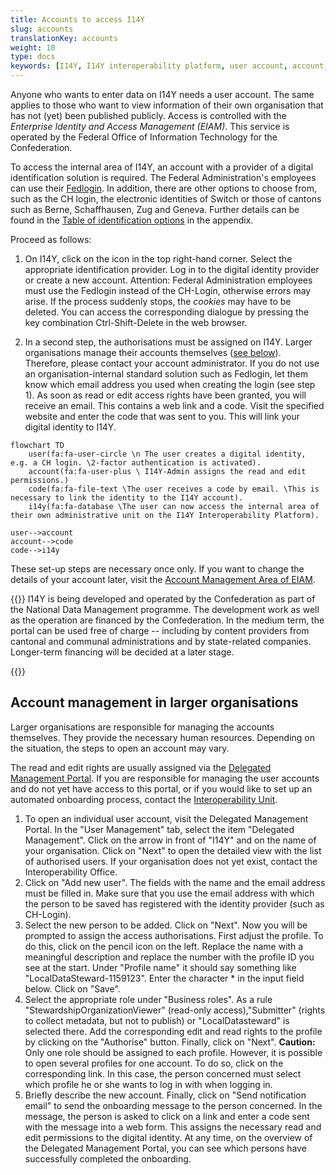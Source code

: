```yaml
---
title: Accounts to access I14Y
slug: accounts
translationKey: accounts
weight: 10
type: docs
keywords: [I14Y, I14Y interoperability platform, user account, account, connection, EIAM, Login]
---
```


Anyone who wants to enter data on I14Y needs a user account. The same applies to those who want to view information of their own organisation that has not (yet) been published publicly. Access is controlled with the _Enterprise Identity and Access Management (EIAM)_. This service is operated by the Federal Office of Information Technology for the Confederation.

To access the internal area of I14Y, an account with a provider of a digital identification solution is required. The Federal Administration's employees can use their [Fedlogin](https://www.eiam.swiss). In addition, there are other options to choose from, such as the CH login, the electronic identities of Switch or those of cantons such as Berne, Schaffhausen, Zug and Geneva. Further details can be found in the [Table of identification options](/handbook/en/anhang/eiam) in the appendix.

Proceed as follows:

1. On I14Y, click on the icon in the top right-hand corner. Select the appropriate identification provider. Log in to the digital identity provider or create a new account. Attention: Federal Administration employees must use the Fedlogin instead of the CH-Login, otherwise errors may arise. If the process suddenly stops, the _cookies_ may have to be deleted. You can access the corresponding dialogue by pressing the key combination Ctrl-Shift-Delete in the web browser.

2. In a second step, the authorisations must be assigned on I14Y. Larger organisations manage their accounts themselves ([see below](#accountadministration-in-larger-organisations)). Therefore, please contact your account administrator. If you do not use an organisation-internal standard solution such as Fedlogin, let them know which email address you used when creating the login (see step 1). As soon as read or edit access rights have been granted, you will receive an email. This contains a web link and a code. Visit the specified website and enter the code that was sent to you. This will link your digital identity to I14Y.

```mermaid
flowchart TD
    user(fa:fa-user-circle \n The user creates a digital identity, e.g. a CH login. \2-factor authentication is activated).
    account(fa:fa-user-plus \ I14Y-Admin assigns the read and edit permissions.)
    code(fa:fa-file-text \The user receives a code by email. \This is necessary to link the identity to the I14Y account).
    i14y(fa:fa-database \The user can now access the internal area of their own administrative unit on the I14Y Interoperability Platform).

user-->account
account-->code
code-->i14y
```

These set-up steps are necessary once only. If you want to change the details of your account later, visit the [Account Management Area of EIAM](https://www.myaccount.eiam.admin.ch).

{{<alert title="How much does the account cost?" color="info" >}}
I14Y is being developed and operated by the Confederation as part of the National Data Management programme. The development work as well as the operation are financed by the Confederation. In the medium term, the portal can be used free of charge -- including by content providers from cantonal and communal administrations and by state-related companies. Longer-term financing will be decided at a later stage.

{{</alert>}}

## Account management in larger organisations

Larger organisations are responsible for managing the accounts themselves. They provide the necessary human resources. Depending on the situation, the steps to open an account may vary.

The read and edit rights are usually assigned via the [Delegated Management Portal](https://www.portal.eiam.admin.ch/). If you are responsible for managing the user accounts and do not yet have access to this portal, or if you would like to set up an automated onboarding process, contact the [Interoperability Unit](mailto:i14y@bfs.admin.ch).

1. To open an individual user account, visit the Delegated Management Portal. In the "User Management" tab, select the item "Delegated Management". Click on the arrow in front of "I14Y" and on the name of your organisation. Click on "Next" to open the detailed view with the list of authorised users. If your organisation does not yet exist, contact the Interoperability Office. 
2. Click on "Add new user". The fields with the name and the email address must be filled in. Make sure that you use the email address with which the person to be saved has registered with the identity provider (such as CH-Login). 
3. Select the new person to be added. Click on "Next". Now you will be prompted to assign the access authorisations. First adjust the profile. To do this, click on the pencil icon on the left. Replace the name with a meaningful description and replace the number with the profile ID you see at the start. Under "Profile name" it should say something like "LocalDataSteward-1159123". Enter the character * in the input field below. Click on "Save".
4. Select the appropriate role under "Business roles". As a rule "StewardshipOrganizationViewer" (read-only access),"Submitter" (rights to collect metadata, but not to publish) or "LocalDatasteward" is selected there. Add the corresponding edit and read rights to the profile by clicking on the "Authorise" button. Finally, click on "Next". __Caution:__ Only one role should be assigned to each profile. However, it is possible to open several profiles for one account. To do so, click on the corresponding link. In this case, the person concerned must select which profile he or she wants to log in with when logging in.
5. Briefly describe the new account. Finally, click on "Send notification email" to send the onboarding message to the person concerned. In the message, the person is asked to click on a link and enter a code sent with the message into a web form. This assigns the necessary read and edit permissions to the digital identity. At any time, on the overview of the Delegated Management Portal, you can see which persons have successfully completed the onboarding.
